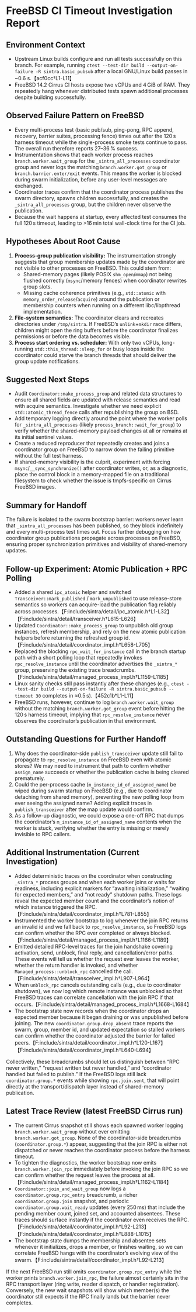 # FreeBSD CI Timeout Investigation Report

## Environment Context
- Upstream Linux builds configure and run all tests successfully on this branch. For example, running `ctest --test-dir build --output-on-failure -R sintra.basic_pubsub` after a local GNU/Linux build passes in ~0.6 s.【acf0cc†L1-L11】
- FreeBSD 14.2 Cirrus CI hosts expose two vCPUs and 4 GiB of RAM. They repeatedly hang whenever distributed tests spawn additional processes despite building successfully.

## Observed Failure Pattern on FreeBSD
- Every multi-process test (basic pub/sub, ping-pong, RPC append, recovery, barrier suites, processing fence) times out after the 120 s harness timeout while the single-process smoke tests continue to pass. The overall run therefore reports 27–36 % success.
- Instrumentation shows that each worker process reaches `branch.worker.wait_group` for the `_sintra_all_processes` coordinator group and never logs the matching `branch.worker.got_group` or `branch.barrier.enter/exit` events. This means the worker is blocked during swarm initialization, before any user-level messages are exchanged.
- Coordinator traces confirm that the coordinator process publishes the swarm directory, spawns children successfully, and creates the `_sintra_all_processes` group, but the children never observe the publication.
- Because the wait happens at startup, every affected test consumes the full 120 s timeout, leading to >16 min total wall-clock time for the CI job.

## Hypotheses About Root Cause
1. **Process-group publication visibility:** The instrumentation strongly suggests that group membership updates made by the coordinator are not visible to other processes on FreeBSD. This could stem from:
   - Shared-memory pages (likely POSIX `shm_open`/`mmap`) not being flushed correctly (`msync`/memory fences) when coordinator rewrites group slots.
   - Missing cache coherence primitives (e.g., `std::atomic` with `memory_order_release`/`acquire`) around the publication or membership counters when running on a different libc/libpthread implementation.
2. **File-system semantics:** The coordinator clears and recreates directories under `/tmp/sintra`. If FreeBSD’s `unlink`+`mkdir` race differs, children might open the ring buffers before the coordinator finalizes permissions or before the data becomes visible.
3. **Process start ordering vs. scheduler:** With only two vCPUs, long-running `std::this_thread::sleep_for` or busy loops inside the coordinator could starve the branch threads that should deliver the group update notifications.

## Suggested Next Steps
- Audit `Coordinator::make_process_group` and related data structures to ensure all shared fields are updated with release semantics and read with acquire semantics. Investigate whether we need explicit `std::atomic_thread_fence` calls after republishing the group on BSD.
- Add temporary logging directly around the point where the worker polls for `_sintra_all_processes` (likely `process_branch::wait_for_group`) to verify whether the shared-memory payload changes at all or remains at its initial sentinel values.
- Create a reduced reproducer that repeatedly creates and joins a coordinator group on FreeBSD to narrow down the failing primitive without the full test harness.
- If shared-memory visibility is the culprit, experiment with forcing `msync`/`__sync_synchronize()` after coordinator writes, or, as a diagnostic, place the control block in a memory-mapped file on a traditional filesystem to check whether the issue is tmpfs-specific on Cirrus FreeBSD images.

## Summary for Handoff
The failure is isolated to the swarm bootstrap barrier: workers never learn that `_sintra_all_processes` has been published, so they block indefinitely and every multi-process test times out. Focus further debugging on how coordinator group publications propagate across processes on FreeBSD, ensuring proper synchronization primitives and visibility of shared-memory updates.

## Follow-up Experiment: Atomic Publication + RPC Polling
- Added a shared `ipc_atomic` helper and switched `Transceiver::mark_published` / `mark_unpublished` to use release-store semantics so workers can acquire-load the publication flag reliably across processes.【F:include/sintra/detail/ipc_atomic.h†L1-L32】【F:include/sintra/detail/transceiver.h†L615-L626】
- Updated `Coordinator::make_process_group` to unpublish old group instances, refresh membership, and rely on the new atomic publication helpers before returning the refreshed group id.【F:include/sintra/detail/coordinator_impl.h†L658-L705】
- Replaced the blocking `rpc_wait_for_instance` call in the branch startup path with a short polling loop that repeatedly invokes `rpc_resolve_instance` until the coordinator advertises the `_sintra_*` group, preserving the existing trace breadcrumbs.【F:include/sintra/detail/managed_process_impl.h†L1159-L1185】
- Linux sanity checks still pass instantly after these changes (e.g., `ctest --test-dir build --output-on-failure -R sintra.basic_pubsub --timeout 30` completes in ≈0.5 s).【452c1b†L1-L11】
- FreeBSD runs, however, continue to log `branch.worker.wait_group` without the matching `branch.worker.got_group` event before hitting the 120 s harness timeout, implying that `rpc_resolve_instance` never observes the coordinator’s publication in that environment.

## Outstanding Questions for Further Handoff
1. Why does the coordinator-side `publish_transceiver` update still fail to propagate to `rpc_resolve_instance` on FreeBSD even with atomic stores? We may need to instrument that path to confirm whether `assign_name` succeeds or whether the publication cache is being cleared prematurely.
2. Could the per-process cache (`m_instance_id_of_assigned_name`) be wiped during swarm startup on FreeBSD (e.g., due to coordinator detaching from shared memory), preventing the new polling loop from ever seeing the assigned name? Adding explicit traces in `publish_transceiver` after the map update would confirm.
3. As a follow-up diagnostic, we could expose a one-off RPC that dumps the coordinator’s `m_instance_id_of_assigned_name` contents when the worker is stuck, verifying whether the entry is missing or merely invisible to RPC callers.

## Additional Instrumentation (Current Investigation)
- Added deterministic traces on the coordinator when constructing `_sintra_*` process groups and when each worker joins or waits for readiness, including explicit markers for “awaiting initialization,” “waiting for expected members,” and “not ready” shutdown paths. These logs reveal the expected member count and the coordinator’s notion of which instance triggered the RPC.【F:include/sintra/detail/coordinator_impl.h†L781-L855】
- Instrumented the worker bootstrap to log whenever the join RPC returns an invalid id and we fall back to `rpc_resolve_instance`, so FreeBSD logs can confirm whether the RPC ever completed or always blocked.【F:include/sintra/detail/managed_process_impl.h†L1166-L1189】
- Emitted detailed RPC-level traces for the join handshake covering activation, send, unblock, final reply, and cancellation/error paths. These events will tell us whether the request ever leaves the worker, whether the return handler is invoked, and whether `Managed_process::unblock_rpc` cancelled the call.【F:include/sintra/detail/transceiver_impl.h†L907-L964】
- When `unblock_rpc` cancels outstanding calls (e.g., due to coordinator shutdown), we now log which remote instance was unblocked so that FreeBSD traces can correlate cancellation with the join RPC if that occurs.【F:include/sintra/detail/managed_process_impl.h†L1668-L1684】
- The bootstrap state now records when the coordinator drops an expected member because it began draining or was unpublished before joining. The new `coordinator.group.drop_absent` trace reports the swarm, group, member id, and updated expectation so stalled workers can confirm whether the coordinator adjusted the barrier for failed peers.【F:include/sintra/detail/coordinator_impl.h†L120-L167】【F:include/sintra/detail/coordinator_impl.h†L640-L694】

Collectively, these breadcrumbs should let us distinguish between “RPC never written,” “request written but never handled,” and “coordinator handled but failed to publish.” If the FreeBSD logs still lack `coordinator.group.*` events while showing `rpc.join.sent`, that will point directly at the transport/dispatch layer instead of shared-memory publication.

## Latest Trace Review (latest FreeBSD Cirrus run)
- The current Cirrus snapshot still shows each spawned worker logging `branch.worker.wait_group` without ever emitting `branch.worker.got_group`. None of the coordinator-side breadcrumbs (`coordinator.group.*`) appear, suggesting that the join RPC is either not dispatched or never reaches the coordinator process before the harness timeout.
- To tighten the diagnostics, the worker bootstrap now emits `branch.worker.join_rpc` immediately before invoking the join RPC so we can confirm whether the request leaves the process at all.【F:include/sintra/detail/managed_process_impl.h†L1162-L1184】
- `Coordinator::join_and_wait_group` now logs a `coordinator.group.rpc_entry` breadcrumb, a richer `coordinator.group.join` snapshot, and periodic `coordinator.group.wait_ready` updates (every 250 ms) that include the pending member count, joined set, and accounted absentees. These traces should surface instantly if the coordinator even receives the RPC.【F:include/sintra/detail/coordinator_impl.h†L92-L213】【F:include/sintra/detail/coordinator_impl.h†L888-L1015】
- The bootstrap state dumps the membership and absentee sets whenever it initializes, drops a member, or finishes waiting, so we can correlate FreeBSD hangs with the coordinator’s evolving view of the swarm.【F:include/sintra/detail/coordinator_impl.h†L92-L213】

If the next FreeBSD run still omits `coordinator.group.rpc_entry` while the worker prints `branch.worker.join_rpc`, the failure almost certainly sits in the RPC transport layer (ring write, reader dispatch, or handler registration). Conversely, the new wait snapshots will show which member(s) the coordinator still expects if the RPC finally lands but the barrier never completes.
